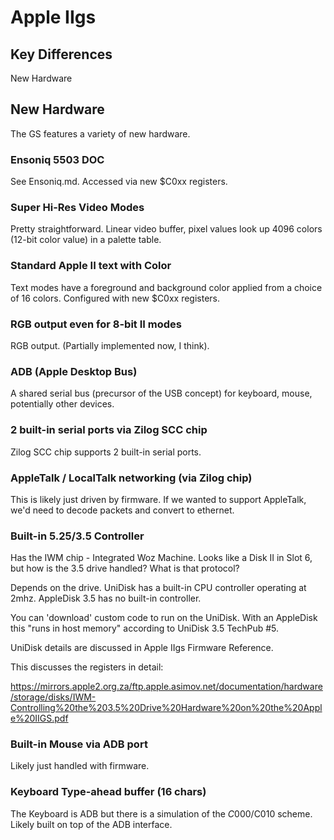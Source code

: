 # Apple IIgs

## Key Differences

New Hardware

## New Hardware

The GS features a variety of new hardware.

### Ensoniq 5503 DOC

See Ensoniq.md. Accessed via new $C0xx registers.

### Super Hi-Res Video Modes

Pretty straightforward. Linear video buffer, pixel values look up 4096 colors (12-bit color value) in a palette table.

### Standard Apple II text with Color

Text modes have a foreground and background color applied from a choice of 16 colors. Configured with new $C0xx registers.

### RGB output even for 8-bit II modes

RGB output. (Partially implemented now, I think).

### ADB (Apple Desktop Bus)

A shared serial bus (precursor of the USB concept) for keyboard, mouse, potentially other devices.

### 2 built-in serial ports via Zilog SCC chip 

Zilog SCC chip supports 2 built-in serial ports.

### AppleTalk / LocalTalk networking (via Zilog chip)

This is likely just driven by firmware. If we wanted to support AppleTalk, we'd need to decode packets and convert to ethernet.

### Built-in 5.25/3.5 Controller

Has the IWM chip - Integrated Woz Machine. Looks like a Disk II in Slot 6, but how is the 3.5 drive handled? What is that protocol?

Depends on the drive. UniDisk has a built-in CPU controller operating at 2mhz. AppleDisk 3.5 has no built-in controller.

You can 'download' custom code to run on the UniDisk. With an AppleDisk this "runs in host memory" according to UniDisk 3.5 TechPub #5.

UniDisk details are discussed in Apple IIgs Firmware Reference.

This discusses the registers in detail:

https://mirrors.apple2.org.za/ftp.apple.asimov.net/documentation/hardware/storage/disks/IWM-Controlling%20the%203.5%20Drive%20Hardware%20on%20the%20Apple%20IIGS.pdf


### Built-in Mouse via ADB port

Likely just handled with firmware.

### Keyboard Type-ahead buffer (16 chars)

The Keyboard is ADB but there is a simulation of the $C000/$C010 scheme. Likely built on top of the ADB interface.


